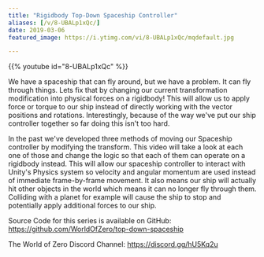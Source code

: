 ```yaml
---
title: "Rigidbody Top-Down Spaceship Controller"
aliases: [/v/8-UBALp1xQc/]
date: 2019-03-06
featured_image: https://i.ytimg.com/vi/8-UBALp1xQc/mqdefault.jpg

---
```


{{% youtube id="8-UBALp1xQc" %}}

We have a spaceship that can fly around, but we have a problem. It can fly through things. Lets fix that by changing our current transformation modification into physical forces on a rigidbody! This will allow us to apply force or torque to our ship instead of directly working with the vector positions and rotations. Interestingly, because of the way we've put our ship controller together so far doing this isn't too hard.

In the past we've developed three methods of moving our Spaceship controller by modifying the transform. This video will take a look at each one of those and change the logic so that each of them can operate on a rigidbody instead. This will allow our spaceship controller to interact with Unity's Physics system so velocity and angular momentum are used instead of immediate frame-by-frame movement. It also means our ship will actually hit other objects in the world which means it can no longer fly through them. Colliding with a planet for example will cause the ship to stop and potentially apply additional forces to our ship.

Source Code for this series is available on GitHub: https://github.com/WorldOfZero/top-down-spaceship

The World of Zero Discord Channel: https://discord.gg/hU5Kq2u